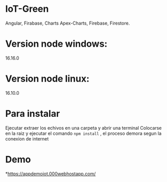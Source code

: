 # IoT-Green
Angular, Firabase, Charts
 Apex-Charts, Firebase, Firestore.

# Version node windows: 
 16.16.0
# Version node linux: 
 16.10.0

# Para instalar 
 Ejecutar extraer los echivos en una carpeta y abrir una terminal
 Colocarse en la raiz y ejecutar el comando ``npm install`` , el proceso demora segun la conexion de internet
# Demo
 *https://appdemoiot.000webhostapp.com/
